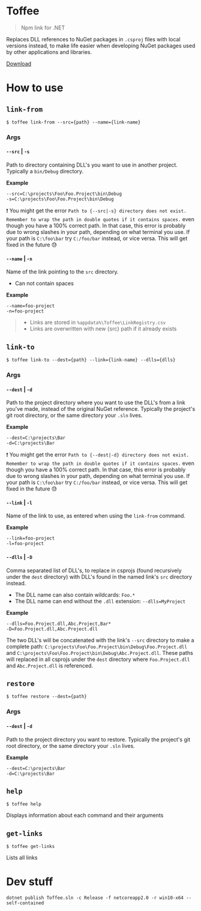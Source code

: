# Toffee

> Npm link for .NET

Replaces DLL references to NuGet packages in `.csproj` files with local versions instead, to make life easier when developing NuGet packages used by other applications and libraries.

[Download](https://github.com/eaardal/toffee/releases)

# How to use

## `link-from`

```
$ toffee link-from --src={path} --name={link-name}
```

### Args

#### `--src` | `-s`

Path to directory containing DLL's you want to use in another project. Typically
a `bin/Debug` directory.

**Example**

```
--src=C:\projects\Foo\Foo.Project\bin\Debug
-s=C:\projects\Foo\Foo.Project\bin\Debug
```

:exclamation: You might get the error `Path to {--src|-s} directory does not exist. Remember to wrap the path in double quotes if it contains spaces.` even though you have a 100% correct path. In that case, this error is probably due to wrong slashes in your path, depending on what terminal you use.
If your path is `C:\foo\bar` try `C:/foo/bar` instead, or vice versa. This will get fixed in the future :sweat:

#### `--name` | `-n`

Name of the link pointing to the `src` directory.

* Can not contain spaces

**Example**

```
--name=foo-project
-n=foo-project
```

> * Links are stored in `%appdata%\Toffee\LinkRegistry.csv`
> * Links are overwritten with new {src} path if it already exists

## `link-to`

```
$ toffee link-to --dest={path} --link={link-name} --dlls={dlls}
```

### Args

#### `--dest` | `-d`

Path to the project directory where you want to use the DLL's from a link you've
made, instead of the original NuGet reference. Typically the project's git root
directory, or the same directory your `.sln` lives.

**Example**

```
--dest=C:\projects\Bar
-d=C:\projects\Bar
```

:exclamation: You might get the error `Path to {--dest|-d} directory does not exist. Remember to wrap the path in double quotes if it contains spaces.` even though you have a 100% correct path. In that case, this error is probably due to wrong slashes in your path, depending on what terminal you use.
If your path is `C:\foo\bar` try `C:/foo/bar` instead, or vice versa. This will get fixed in the future :sweat:

#### `--link` | `-l`

Name of the link to use, as entered when using the `link-from` command.

**Example**

```
--link=foo-project
-l=foo-project
```

#### `--dlls` | `-D`

Comma separated list of DLL's, to replace in csprojs (found recursively under
the `dest` directory) with DLL's found in the named link's `src` directory
instead.

- The DLL name can also contain wildcards: `Foo.*`
- The DLL name can end without the `.dll` extension: `--dlls=MyProject`

**Example**

```
--dlls=Foo.Project.dll,Abc.Project,Bar*
-D=Foo.Project.dll,Abc.Project.dll
```

The two DLL's will be concatenated with the link's `--src` directory to make a
complete path: `C:\projects\Foo\Foo.Project\bin\Debug\Foo.Project.dll` and
`C:\projects\Foo\Foo.Project\bin\Debug\Abc.Project.dll`. These paths will
replaced in all csprojs under the `dest` directory where `Foo.Project.dll` and
`Abc.Project.dll` is referenced.

## `restore`

```
$ toffee restore --dest={path}
```

### Args

#### `--dest` | `-d`

Path to the project directory you want to restore. Typically the project's git
root directory, or the same directory your `.sln` lives.

**Example**

```
--dest=C:\projects\Bar
-d=C:\projects\Bar
```

## `help`

```
$ toffee help
```

Displays information about each command and their arguments

## `get-links`

```
$ toffee get-links
```

Lists all links

# Dev stuff

```
dotnet publish Toffee.sln -c Release -f netcoreapp2.0 -r win10-x64 --self-contained
```
